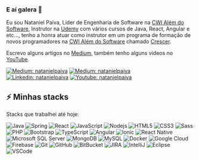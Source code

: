 ### E aí galera 👋

Eu sou Nataniel Paiva, Líder de Engenharia de Software na [CWI Além do Software](https://cwi.com.br/), Instrutor na [Udemy](https://www.udemy.com/user/natanielpaiva) com vários cursos de Java, React, Angular e etc..., tenho a honra atuar como instrutor em um programa de formação de novos programadores na [CWI Além do Software](https://cwi.com.br/) chamado [Crescer](https://crescer.cwi.com.br/).

Escrevo alguns artigos no [Medium](https://nataniel-paiva.medium.com/), também tenho alguns videos no [YouTube](https://www.youtube.com/channel/UCjit8ssBmA7pWISOEqFtbAw).

[![Medium: natanielpaiva](https://img.shields.io/badge/-Udemy-gray?style=flat-square&logo=Udemy&logoColor=white&linkhttps://www.udemy.com/user/natanielpaiva//)](https://www.udemy.com/user/natanielpaiva/)
[![Medium: natanielpaiva](https://img.shields.io/badge/-Medium-black?style=flat-square&logo=Medium&logoColor=white&link=https://nataniel-paiva.medium.com/)](https://nataniel-paiva.medium.com/)
[![Linkedin: natanielpaiva](https://img.shields.io/badge/-Linkedin-blue?style=flat-square&logo=Linkedin&logoColor=white&link=https://www.linkedin.com/in/natanielpaiva/)](https://www.linkedin.com/in/natanielpaiva/)
[![Youtube: natanielpaiva](https://img.shields.io/badge/-Youtube-red?style=flat-square&logo=Youtube&logoColor=white&link=https://www.youtube.com/channel/UCjit8ssBmA7pWISOEqFtbAw)](https://www.youtube.com/channel/UCjit8ssBmA7pWISOEqFtbAw)

## ⚡ Minhas stacks

Stacks que trabalhei até hoje:

![Java](https://img.shields.io/badge/-Java-007396?style=flat-square&logo=java)
![Spring](https://img.shields.io/badge/-Spring-6DB33F?style=flat-square&logo=spring&logoColor=white)
![React](https://img.shields.io/badge/-React-2496ED?style=flat-square&logo=react&logoColor=white)
![JavaScript](https://img.shields.io/badge/-JavaScript-black?style=flat-square&logo=javascript)
![Nodejs](https://img.shields.io/badge/-Nodejs-339933?style=flat-square&logo=Node.js&logoColor=white)
![HTML5](https://img.shields.io/badge/-HTML5-E34F26?style=flat-square&logo=html5&logoColor=white)
![CSS3](https://img.shields.io/badge/-CSS3-1572B6?style=flat-square&logo=css3)
![Sass](https://img.shields.io/badge/-Sass-CC6699?style=flat-square&logo=sass&logoColor=white)
![PHP](https://img.shields.io/badge/-PHP-563D7C?style=flat-square&logo=PHP)
![Bootstrap](https://img.shields.io/badge/-Bootstrap-563D7C?style=flat-square&logo=bootstrap)
![TypeScript](https://img.shields.io/badge/-TypeScript-007ACC?style=flat-square&logo=typescript)
![Angular](https://img.shields.io/badge/-Angular-DD0031?style=flat-square&logo=angular)
![Ionic](https://img.shields.io/badge/-Ionic-3880FF?style=flat-square&logo=ionic&logoColor=white)
![React Native](https://img.shields.io/badge/-ReactNative-2496ED?style=flat-square&logo=react&logoColor=white)
![Microsoft SQL Server](https://img.shields.io/badge/-SQL%20Server-CC2927?style=flat-square&logo=microsoft-sql-server&logoColor=white)
![MongoDB](https://img.shields.io/badge/-MongoDB-black?style=flat-square&logo=mongodb)
![MySQL](https://img.shields.io/badge/-MySQL-4479A1?style=flat-square&logo=mysql&logoColor=white)
![Docker](https://img.shields.io/badge/-Docker-2496ED?style=flat-square&logo=docker&logoColor=white)
![Google Cloud](https://img.shields.io/badge/Google%20Cloud-4285F4?style=flat-square&logo=google-cloud&logoColor=white)
![Firebase](https://img.shields.io/badge/Firebase-FFCA28?style=flat-square&logo=firebase&logoColor=white)
![Git](https://img.shields.io/badge/-Git-black?style=flat-square&logo=git)
![GitHub](https://img.shields.io/badge/-GitHub-181717?style=flat-square&logo=github)
![BitBucket](https://img.shields.io/badge/-BitBucket-darkblue?style=flat-square&logo=bitbucket)
![JIRA](https://img.shields.io/badge/-JIRA-0052CC?style=flat-square&logo=jira)
![IntelliJ](https://img.shields.io/badge/-IntelliJ%20IDEA-black?style=flat-square&logo=intellij-idea&logoColor=white)
![Eclipse](https://img.shields.io/badge/-Eclipse-2C2255?style=flat-square&logo=eclipse&logoColor=white)
![VSCode](https://img.shields.io/badge/-VSCode-007ACC?style=flat-square&logo=visual-studio-code&logoColor=white)

